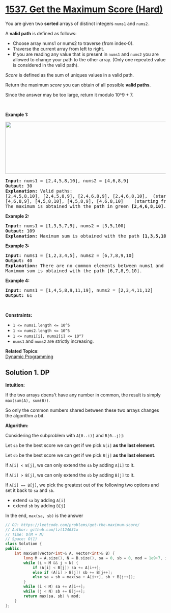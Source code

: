 # [1537. Get the Maximum Score (Hard)](https://leetcode.com/problems/get-the-maximum-score/)

<p>You are given two <strong>sorted</strong> arrays of distinct integers <code>nums1</code> and <code>nums2.</code></p>

<p>A <strong>valid<strong><em> </em></strong>path</strong> is defined as follows:</p>

<ul>
	<li>Choose&nbsp;array nums1 or nums2 to traverse (from index-0).</li>
	<li>Traverse the current array from left to right.</li>
	<li>If you are reading any value that is present in <code>nums1</code> and <code>nums2</code>&nbsp;you are allowed to change your path to the other array. (Only one repeated value is considered in the&nbsp;valid path).</li>
</ul>

<p><em>Score</em> is defined as the sum of uniques values in a valid path.</p>

<p>Return the maximum <em>score</em> you can obtain of all possible&nbsp;<strong>valid&nbsp;paths</strong>.</p>

<p>Since the answer&nbsp;may be too large,&nbsp;return it modulo&nbsp;10^9 + 7.</p>

<p>&nbsp;</p>
<p><strong>Example 1:</strong></p>

<p><strong><img alt="" src="https://assets.leetcode.com/uploads/2020/07/16/sample_1_1893.png" style="width: 538px; height: 163px;"></strong></p>

<pre><strong>Input:</strong> nums1 = [2,4,5,8,10], nums2 = [4,6,8,9]
<strong>Output:</strong> 30
<strong>Explanation:</strong>&nbsp;Valid paths:
[2,4,5,8,10], [2,4,5,8,9], [2,4,6,8,9], [2,4,6,8,10],  (starting from nums1)
[4,6,8,9], [4,5,8,10], [4,5,8,9], [4,6,8,10]    (starting from nums2)
The maximum is obtained with the path in green <strong>[2,4,6,8,10]</strong>.
</pre>

<p><strong>Example 2:</strong></p>

<pre><strong>Input:</strong> nums1 = [1,3,5,7,9], nums2 = [3,5,100]
<strong>Output:</strong> 109
<strong>Explanation:</strong>&nbsp;Maximum sum is obtained with the path <strong>[1,3,5,100]</strong>.
</pre>

<p><strong>Example 3:</strong></p>

<pre><strong>Input:</strong> nums1 = [1,2,3,4,5], nums2 = [6,7,8,9,10]
<strong>Output:</strong> 40
<strong>Explanation:</strong>&nbsp;There are no common elements between nums1 and nums2.
Maximum sum is obtained with the path [6,7,8,9,10].
</pre>

<p><strong>Example 4:</strong></p>

<pre><strong>Input:</strong> nums1 = [1,4,5,8,9,11,19], nums2 = [2,3,4,11,12]
<strong>Output:</strong> 61
</pre>

<p>&nbsp;</p>
<p><strong>Constraints:</strong></p>

<ul>
	<li><code>1 &lt;= nums1.length &lt;= 10^5</code></li>
	<li><code>1 &lt;= nums2.length &lt;= 10^5</code></li>
	<li><code>1 &lt;= nums1[i], nums2[i] &lt;= 10^7</code></li>
	<li><code>nums1</code> and <code>nums2</code> are strictly increasing.</li>
</ul>


**Related Topics**:  
[Dynamic Programming](https://leetcode.com/tag/dynamic-programming/)

## Solution 1. DP

**Intuition:**

If the two arrays doens't have any number in common, the result is simply `max(sum(A), sum(B))`.

So only the common numbers shared between these two arrays changes the algorithm a bit.

**Algorithm:**

Considering the subproblem with `A[0..i)]` and `B[0..j)]`: 

Let `sa` be the best score we can get if we pick `A[i]` **as the last element**.

Let `sb` be the best score we can get if we pick `B[j]` **as the last element**.

If `A[i] < B[j]`, we can only extend the `sa` by adding `A[i]` to it.

If `A[i] > B[j]`, we can only extend the `sb` by adding `B[j]` to it.

If `A[i] == B[j]`, we pick the greatest out of the following two options and set it back to `sa` and `sb`.

* extend `sa` by adding `A[i]`
* extend `sb` by adding `B[j]`

In the end, `max(sa, sb)` is the answer

```cpp
// OJ: https://leetcode.com/problems/get-the-maximum-score/
// Author: github.com/lzl124631x
// Time: O(M + N)
// Space: O(1)
class Solution {
public:
    int maxSum(vector<int>& A, vector<int>& B) {
        long M = A.size(), N = B.size(), sa = 0, sb = 0, mod = 1e9+7, i = 0, j = 0;
        while (i < M && j < N) {
            if (A[i] < B[j]) sa += A[i++];
            else if (A[i] > B[j]) sb += B[j++];
            else sa = sb = max(sa + A[i++], sb + B[j++]);
        }
        while (i < M) sa += A[i++];
        while (j < N) sb += B[j++];
        return max(sa, sb) % mod;
    }
};
```